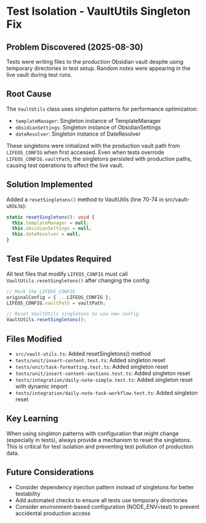 # Test Isolation - VaultUtils Singleton Fix

## Problem Discovered (2025-08-30)
Tests were writing files to the production Obsidian vault despite using temporary directories in test setup. Random notes were appearing in the live vault during test runs.

## Root Cause
The `VaultUtils` class uses singleton patterns for performance optimization:
- `templateManager`: Singleton instance of TemplateManager
- `obsidianSettings`: Singleton instance of ObsidianSettings  
- `dateResolver`: Singleton instance of DateResolver

These singletons were initialized with the production vault path from `LIFEOS_CONFIG` when first accessed. Even when tests overrode `LIFEOS_CONFIG.vaultPath`, the singletons persisted with production paths, causing test operations to affect the live vault.

## Solution Implemented
Added a `resetSingletons()` method to VaultUtils (line 70-74 in src/vault-utils.ts):
```typescript
static resetSingletons(): void {
  this.templateManager = null;
  this.obsidianSettings = null;
  this.dateResolver = null;
}
```

## Test File Updates Required
All test files that modify `LIFEOS_CONFIG` must call `VaultUtils.resetSingletons()` after changing the config:

```typescript
// Mock the LIFEOS_CONFIG
originalConfig = { ...LIFEOS_CONFIG };
LIFEOS_CONFIG.vaultPath = vaultPath;

// Reset VaultUtils singletons to use new config
VaultUtils.resetSingletons();
```

## Files Modified
- `src/vault-utils.ts`: Added resetSingletons() method
- `tests/unit/insert-content.test.ts`: Added singleton reset
- `tests/unit/task-formatting.test.ts`: Added singleton reset
- `tests/unit/insert-content-sections.test.ts`: Added singleton reset
- `tests/integration/daily-note-simple.test.ts`: Added singleton reset with dynamic import
- `tests/integration/daily-note-task-workflow.test.ts`: Added singleton reset

## Key Learning
When using singleton patterns with configuration that might change (especially in tests), always provide a mechanism to reset the singletons. This is critical for test isolation and preventing test pollution of production data.

## Future Considerations
- Consider dependency injection pattern instead of singletons for better testability
- Add automated checks to ensure all tests use temporary directories
- Consider environment-based configuration (NODE_ENV=test) to prevent accidental production access
